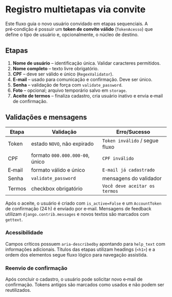 # Registro multietapas via convite

Este fluxo guia o novo usuário convidado em etapas sequenciais. A pré‑condição é
possuir um **token de convite válido** (`TokenAcesso`) que define o tipo de
usuário e, opcionalmente, o núcleo de destino.

## Etapas

1. **Nome de usuário** – identificação única. Validar caracteres permitidos.
2. **Nome completo** – texto livre obrigatório.
3. **CPF** – deve ser válido e único (`RegexValidator`).
4. **E‑mail** – usado para comunicação e confirmação. Deve ser único.
5. **Senha** – validação de força com `validate_password`.
6. **Foto** – opcional; arquivo temporário salvo em `storage`.
7. **Aceite de termos** – finaliza cadastro, cria usuário inativo e envia
   e‑mail de confirmação.

## Validações e mensagens

| Etapa | Validação | Erro/Sucesso |
|-------|-----------|--------------|
| Token | estado `NOVO`, não expirado | `Token inválido` / segue fluxo |
| CPF   | formato `000.000.000-00`, único | `CPF inválido` |
| E‑mail| formato válido e único | `E‑mail já cadastrado` |
| Senha | `validate_password` | mensagens do validador |
| Termos| checkbox obrigatório | `Você deve aceitar os termos` |

Após o aceite, o usuário é criado com `is_active=False` e um `AccountToken` de
confirmação (24 h) é enviado por e‑mail. Mensagens de feedback utilizam
`django.contrib.messages` e novos textos são marcados com `gettext`.

### Acessibilidade

Campos críticos possuem `aria-describedby` apontando para `help_text` com
informações adicionais. Títulos das etapas utilizam headings (`<h1>`) e a ordem
dos elementos segue fluxo lógico para navegação assistida.

### Reenvio de confirmação

Após concluir o cadastro, o usuário pode solicitar novo e‑mail de confirmação.
Tokens antigos são marcados como usados e não podem ser reutilizados.

